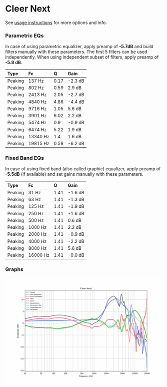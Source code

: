 # Cleer Next
See [usage instructions](https://github.com/jaakkopasanen/AutoEq#usage) for more options and info.

### Parametric EQs
In case of using parametric equalizer, apply preamp of **-5.7dB** and build filters manually
with these parameters. The first 5 filters can be used independently.
When using independent subset of filters, apply preamp of **-5.8 dB**.

| Type    | Fc       |    Q | Gain    |
|:--------|:---------|:-----|:--------|
| Peaking | 137 Hz   | 0.17 | -2.3 dB |
| Peaking | 802 Hz   | 0.59 | 2.9 dB  |
| Peaking | 2413 Hz  | 2.05 | -2.7 dB |
| Peaking | 4840 Hz  | 4.86 | -4.4 dB |
| Peaking | 9716 Hz  | 1.05 | 5.6 dB  |
| Peaking | 3901 Hz  | 6.02 | 2.2 dB  |
| Peaking | 5474 Hz  | 0.9  | -0.9 dB |
| Peaking | 6474 Hz  | 5.22 | 1.9 dB  |
| Peaking | 13340 Hz | 1.4  | 1.6 dB  |
| Peaking | 19815 Hz | 0.58 | -6.2 dB |

### Fixed Band EQs
In case of using fixed band (also called graphic) equalizer, apply preamp of **-5.5dB**
(if available) and set gains manually with these parameters.

| Type    | Fc       |    Q | Gain    |
|:--------|:---------|:-----|:--------|
| Peaking | 31 Hz    | 1.41 | -1.6 dB |
| Peaking | 63 Hz    | 1.41 | -1.3 dB |
| Peaking | 125 Hz   | 1.41 | -1.9 dB |
| Peaking | 250 Hz   | 1.41 | -1.6 dB |
| Peaking | 500 Hz   | 1.41 | 0.6 dB  |
| Peaking | 1000 Hz  | 1.41 | 2.2 dB  |
| Peaking | 2000 Hz  | 1.41 | -0.9 dB |
| Peaking | 4000 Hz  | 1.41 | -2.2 dB |
| Peaking | 8000 Hz  | 1.41 | 5.6 dB  |
| Peaking | 16000 Hz | 1.41 | -0.0 dB |

### Graphs
![](./Cleer%20Next.png)
